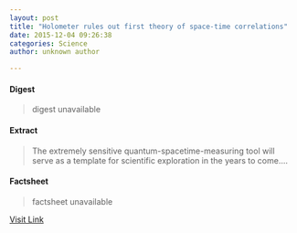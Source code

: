 ```yaml
---
layout: post
title: "Holometer rules out first theory of space-time correlations"
date: 2015-12-04 09:26:38
categories: Science
author: unknown author

---
```



#### Digest
>digest unavailable

#### Extract
>The extremely sensitive quantum-spacetime-measuring tool will serve as a template for scientific exploration in the years to come....

#### Factsheet
>factsheet unavailable

[Visit Link](http://phys.org/news/2015-12-holometer-theory-space-time.html)


